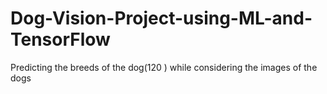 # Dog-Vision-Project-using-ML-and-TensorFlow
Predicting the breeds of the dog(120 ) while considering the images of the dogs
